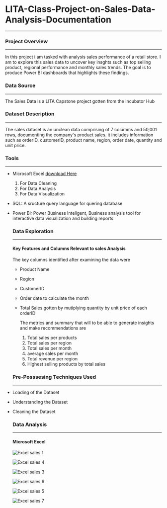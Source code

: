 # LITA-Class-Project-on-Sales-Data-Analysis-Documentation
---
### Project Overview
---
In this project i am tasked with analysis sales performance of a retail store. I am to explore this sales
data to uncover key insghts such as top selling product, regional performance and monthly sales trends. The goal 
is to produce Power BI dashboards that highlights these findings.

### Data Source
---
The Sales Data is a LITA Capstone project gotten from the Incubator Hub 

### Dataset Description
---
The sales dataset is an unclean data comprising of 7 columms and 50,001 rows, documenting the company's
 product sales. it includes information such as orderID, customerID, product name, region, order date, quantity and unit price.

 ### Tools
 ---
 - Microsoft Excel [download Here](https://www.microsoft.com)
    1. For Data Cleaning
    2. For Data Analysis
    3. For Data Visualization
- SQL: A sructure query language for quering database
- Power BI: Power Business Inteligent, Business analysis tool for interactive data visualization and building reports

  ### Data Exploration
  ---
  #### Key Features and Columns Relevant to sales Analysis
  The key columns identified after examining the data were
  - Product Name
  - Region
  - CustomerID
  - Order date to calculate the month
  - Total Sales gotten by mutiplying quantity by unit price of each orderID

    The metrics and summary that will to be able to generate insights and make recommendations are
      1. Total sales per products
      2. Total sales per region
      3. Total sales per month
      4. average sales per month
      5. Total revenue per region
      6. Highest selling products by total sales

   ### Pre-Posssesing Techniques Used
   ---
- Loading of the Dataset
- Understanding the Dataset
- Cleaning the Dataset

  ### Data Analysis
  ---
  #### Microsoft Excel

  ![Excel sales 1](https://github.com/user-attachments/assets/b8906a41-7672-44b8-8b73-4c2f297057da)

  ![Excel sales 4](https://github.com/user-attachments/assets/c7deb1e4-ebc6-4b9e-afef-2aba926fbe0b)

  ![Excel sales 3](https://github.com/user-attachments/assets/0a48132d-6a0a-49be-aa40-b2d552fec3ee)

  ![Excel sales 6](https://github.com/user-attachments/assets/b829b09d-d87e-4347-9013-226877a94c4e)

  ![Excel sales 5](https://github.com/user-attachments/assets/e382d045-079d-4682-b70f-649318790f74)

  ![Excel sales 7](https://github.com/user-attachments/assets/0a863f6f-cbe4-47a5-87e7-6342e80b828d)

 
